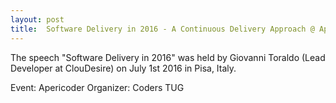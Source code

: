 ```yaml
---
layout: post
title:  Software Delivery in 2016 - A Continuous Delivery Approach @ Apericoder CodersTUG
---
```


The speech "Software Delivery in 2016" was held by Giovanni Toraldo (Lead Developer at ClouDesire) on July 1st 2016 in Pisa, Italy.

Event: Apericoder
Organizer: Coders TUG

<script async class="speakerdeck-embed" data-id="e6e79c44f56b4503be8b0c3b32996614" data-ratio="1.33333333333333" src="//speakerdeck.com/assets/embed.js"></script>
